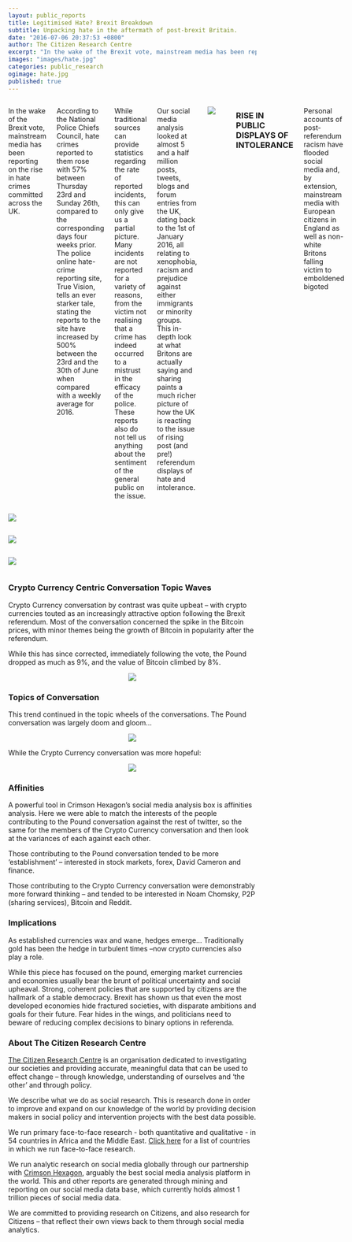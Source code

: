 ```yaml
---
layout: public_reports
title: Legitimised Hate? Brexit Breakdown
subtitle: Unpacking hate in the aftermath of post-brexit Britain. 
date: "2016-07-06 20:37:53 +0800"
author: The Citizen Research Centre
excerpt: "In the wake of the Brexit vote, mainstream media has been reporting on the rise in hate crimes committed across the UK."
images: "images/hate.jpg"
categories: public_research
ogimage: hate.jpg
published: true
---
```

<div class="row">
    <div class='medium-2 large-2 columns'>
        <div class='spacing'></div>
    </div>
<div class='medium-8 large-8 columns'>
<p>In the wake of the Brexit vote, mainstream media has been reporting on the rise in hate crimes committed across the UK.</p>

<p>According to the National Police Chiefs Council, hate crimes reported to them rose with 57% between Thursday 23rd and Sunday 26th, compared to the corresponding days four weeks prior. The police online hate-crime reporting site, True Vision, tells an ever starker tale, stating the reports to the site have increased by 500% between the 23rd and the 30th of June when compared with a weekly average for 2016.</p>

<p>While traditional sources can provide statistics regarding the rate of reported incidents, this can only give us a partial picture. Many incidents are not reported for a variety of reasons, from the victim not realising that a crime has indeed occurred to a mistrust in the efficacy of the police. These reports also do not tell us anything about the sentiment of the general public on the issue.</p>

<p>Our social media analysis looked at almost 5 and a half million posts, tweets, blogs and forum entries from the UK, dating back to the 1st of January 2016, all relating to xenophobia, racism and prejudice against  either immigrants or minority groups. This in-depth look at what Britons are actually saying and sharing paints a much richer picture of how the UK is reacting to the issue of rising post (and pre!) referendum displays of hate and intolerance.</p>

<p style="text-align: center;" ><img src="images/blog-images/hate_tweets.jpg"></p>
<div class='spacing'></div>
<h3>RISE IN PUBLIC DISPLAYS OF INTOLERANCE</h3>
<p>Personal accounts of post-referendum racism have flooded social media and, by extension, mainstream media with European citizens in England as well as non-white Britons falling victim to emboldened bigoted </p>
</div>
<div class='medium-2 large-2 columns'>
        <div class='spacing'></div>
    </div>
</div>
<div class="row">
    <div class='medium-2 large-2 columns'>
        <div class='spacing'></div>
    </div>
    <div class='medium-2 large-2 columns'>
        <p ><img src="images/blog-images/hate_tweet_1.jpg"></p>
    </div>
    <div class='medium-1 large-1 columns'>
        <p ><img src="images/blog-images/hate_tweet_2.jpg"></p>
    </div>
    <div class='medium-2 large-2 columns'>
        <p ><img src="images/blog-images/hate_tweet_3.jpg"></p>
    </div>
<div class='medium-2 large-2 columns'>
        <div class='spacing'></div>
    </div>
</div>
<div class='spacing'></div>
<h3>Crypto Currency Centric Conversation Topic Waves</h3>
<p>Crypto Currency conversation by contrast was quite upbeat – with crypto currencies touted as an increasingly attractive option following the Brexit referendum.  Most of the conversation concerned the spike in the Bitcoin prices, with minor themes being the growth of Bitcoin in popularity after the referendum.</p><p>
While this has since corrected, immediately following the vote, the Pound dropped as much as 9%, and the value of Bitcoin climbed by 8%.
</p>
<p style="text-align: center;" ><img src="images/blog-images/crypto_conversation.PNG"></p>
<div class='spacing'></div>
<h3>Topics of Conversation</h3>
<p>This trend continued in the topic wheels of the conversations. The Pound conversation was largely doom and gloom…</p>
<p style="text-align: center;" ><img src="images/blog-images/pound_wheel.PNG"></p>
<p>While the Crypto Currency conversation was more hopeful:</p>
<p style="text-align: center;" ><img src="images/blog-images/crypto_wheel.PNG"></p>
<div class='spacing'></div>
<h3>Affinities</h3>
<p>A powerful tool in Crimson Hexagon’s social media analysis box is affinities analysis. Here we were able to match the interests of the people contributing to the Pound conversation against the rest of twitter, so the same for the members of the Crypto Currency conversation and then look at the variances of each against each other.</p><p>
Those contributing to the Pound conversation tended to be more ‘establishment’ – interested in stock markets, forex, David Cameron and finance.</p><p>
Those contributing to the Crypto Currency conversation were demonstrably more forward thinking – and tended to be interested in Noam Chomsky, P2P (sharing services), Bitcoin and Reddit. 
</p>
<h3>Implications</h3>
<p>As established currencies wax and wane, hedges emerge… Traditionally gold has been the hedge in turbulent times –now crypto currencies also play a role.</p><p>
While this piece has focused on the pound, emerging market currencies and economies usually bear the brunt of political uncertainty and social upheaval. Strong, coherent policies that are supported by citizens are the hallmark of a stable democracy. Brexit has shown us that even the most developed economies hide fractured societies, with disparate ambitions and goals for their future. Fear hides in the wings, and politicians need to beware of reducing complex decisions to binary options in referenda.
</p>
<h3>About The Citizen Research Centre</h3>
<p><a href="{{site.url}}" target="_blank">The Citizen Research Centre</a> is an organisation dedicated to investigating our societies and providing accurate, meaningful data that can be used to effect change – through knowledge, understanding of ourselves and ‘the other’ and through policy.</p><p>
We describe what we do as social research. This is research done in order to improve and expand on our knowledge of the world by providing decision makers in social policy and intervention projects with the best data possible.</p><p>
We run primary face-to-face research - both quantitative and qualitative - in 54 countries in Africa and the Middle East. <a href="http://citizenresearchcentre.org/where-we-work.html">Click here</a> for a list of countries in which we run face-to-face research.</p><p>
We run analytic research on social media globally through our partnership with <a href="http://www.crimsonhexagon.com/" target="_blank">Crimson Hexagon</a>, arguably the best social media analysis platform in the world. This and other reports are generated through mining and reporting on our social media data base, which currently holds almost 1 trillion pieces of social media data.</p><p>
We are committed to providing research on Citizens, and also research for Citizens – that reflect their own views back to them through social media analytics.
</p>
</div>
<div class='medium-2 large-2 columns'>
    <div class='spacing'></div>
    </div>
</div>




<script>
  $(function () {

    $(document).ready(function () {

        // Build the chart
        $('#prevote').highcharts({
            chart: {
                plotBackgroundColor: null,
                plotBorderWidth: null,
                plotShadow: false,
                type: 'pie'
            },
            title: {
                text: 'June 1- June 22nd (the days before the referendum) '
            },
            tooltip: {
                pointFormat: '{series.name}: <b>{point.percentage:.1f}%</b>'
            },
            plotOptions: {
                pie: {
                    allowPointSelect: true,
                    cursor: 'pointer',
                    size: '80%',
                    dataLabels: {
                        enabled: true
                    },
                    showInLegend: false
                }
            },
            series: [{
                name: '% of Brexit Conversation',
                colorByPoint: true,
                data: [{
                    name: 'Under 18 (51 365 posts)',
                    color: '#26B8EB',
                    y: 6.5
                }, {
                    name: '18-24 (8 407 posts)',
                    color: '#333333',
                    y: 1.2
                }, {
                    name: '25-34 (12 404 posts)',
                    color: '#868686',
                    y: 1.8
                }, {
                    name: '35 + (605 724 posts)',
                    color: '#F9A61C',
                    y: 89.4,
                    sliced: true,
                    selected: true
                }]
            }]
        });
    });
});
  </script>

  <script>
  $(function () {

    $(document).ready(function () {

        // Build the chart
        $('#voteday').highcharts({
            chart: {
                plotBackgroundColor: null,
                plotBorderWidth: null,
                plotShadow: false,
                type: 'pie'
            },
            title: {
                text: 'The day of the referendum'
            },
            tooltip: {
                pointFormat: '{series.name}: <b>{point.percentage:.1f}%</b>'
            },
            plotOptions: {
                pie: {
                    allowPointSelect: true,
                    cursor: 'pointer',
                     size: '80%',
                    dataLabels: {
                        enabled: true
                    },
                    showInLegend: false
                }
            },
            series: [{
                name: '% of Brexit Conversation',
                colorByPoint: true,
                data: [{
                    name: 'Under 18 (20 180 posts)',
                    color: '#26B8EB',
                    y: 14.9
                }, {
                    name: '18-24 (4 397 posts)',
                    color: '#333333',
                    y: 3.2
                }, {
                    name: '25-34 (4036 posts)',
                    color: '#868686',
                    y: 3
                }, {
                    name: '35 + (107 166  posts)',
                    color: '#F9A61C',
                    y: 78.9,
                    sliced: true,
                    selected: true
                }]
            }]
        });
    });
});
  </script>

<script>
  $(function () {

    $(document).ready(function () {

        // Build the chart
        $('#threedaysafter').highcharts({
            chart: {
                plotBackgroundColor: null,
                plotBorderWidth: null,
                plotShadow: false,
                type: 'pie'
            },
            title: {
                text: 'Three days after the referendum (24-26 June)'
            },
            tooltip: {
                pointFormat: '{series.name}: <b>{point.percentage:.1f}%</b>'
            },
            plotOptions: {
                pie: {
                    allowPointSelect: true,
                    cursor: 'pointer',
                     size: '80%',
                    dataLabels: {
                        enabled: true
                    },
                    showInLegend: false
                }
            },
            series: [{
                name: '% of Brexit Conversation',
                colorByPoint: true,
                data: [{
                    name: 'Under 18 (86 551 posts)',
                    color: '#26B8EB',
                    y: 14.5
                }, {
                    name: '18-24 (20 014 posts)',
                    color: '#333333',
                    y: 3.4
                }, {
                    name: '25-34 (17 781 posts)',
                    color: '#868686',
                    y: 3
                }, {
                    name: '35 + (471 369   posts)',
                    color: '#F9A61C',
                    y: 79.1,
                    sliced: true,
                    selected: true
                }]
            }]
        });
    });
});
  </script>
   
<script>
  $(function () {

    $(document).ready(function () {

        // Build the chart
        $('#lastdaysjune').highcharts({
            chart: {
                plotBackgroundColor: null,
                plotBorderWidth: null,
                plotShadow: false,
                type: 'pie'
            },
            title: {
                text: 'The last three days of June'
            },
            tooltip: {
                pointFormat: '{series.name}: <b>{point.percentage:.1f}%</b>'
            },
            plotOptions: {
                pie: {
                    allowPointSelect: true,
                    cursor: 'pointer',
                    size: '80%',
                    dataLabels: {
                        enabled: true
                    },
                    showInLegend: false
                }
            },
            series: [{
                name: '% of Brexit Conversation',
                colorByPoint: true,
                data: [{
                    name: 'Under 18 (18 565 posts)',
                    color: '#26B8EB',
                    y: 6.2
                }, {
                    name: '18-24 (3772 posts)',
                    color: '#333333',
                    y: 1.3
                }, {
                    name: '25-34 (6705 posts)',
                    color: '#868686',
                    y: 2.2
                }, {
                    name: '35 + (269 335  posts)',
                    color: '#F9A61C',
                    y: 90.3,
                    sliced: true,
                    selected: true
                }]
            }]
        });
    });
});
  </script>